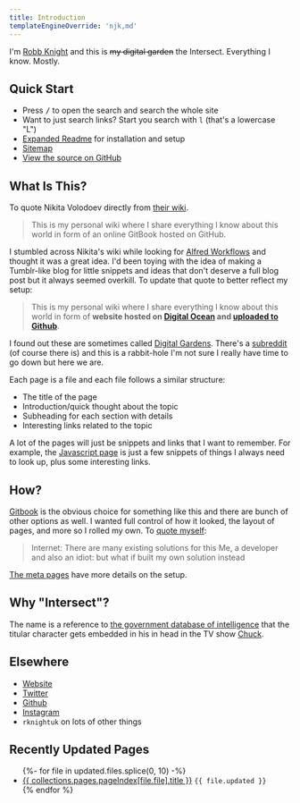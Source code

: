 ```yaml
---
title: Introduction
templateEngineOverride: 'njk,md'
---
```


I'm [Robb Knight](https://rknight.me) and this is ~~my digital garden~~ the Intersect. Everything I know. Mostly.

## Quick Start

- Press <kbd>/</kbd> to open the search and search the whole site
- Want to just search links? Start you search with `l` (that's a lowercase "L")
- [Expanded Readme](/meta/readme/) for installation and setup
- [Sitemap](/meta/sitemap/)
- [View the source on GitHub](https://github.com/rknightuk/intersect)

## What Is This?

To quote Nikita Volodoev directly from [their wiki](https://wiki.nikiv.dev/).

> This is my personal wiki where I share everything I know about this world in form of an online GitBook hosted on GitHub.

I stumbled across Nikita's wiki while looking for [Alfred Workflows](/macos/alfred/) and thought it was a great idea. I'd been toying with the idea of making a Tumblr-like blog for little snippets and ideas that don't deserve a full blog post but it always seemed overkill. To update that quote to better reflect my setup:

> This is my personal wiki where I share everything I know about this world in form of **website hosted on [Digital Ocean](https://www.digitalocean.com/?refcode=8e1d8283bd20) and [uploaded to Github](https://github.com/rknightuk/intersect)**.

I found out these are sometimes called [Digital Gardens](/meta). There's a [subreddit](https://www.reddit.com/r/DigitalGardens/) (of course there is) and this is a rabbit-hole I'm not sure I really have time to go down but here we are.

Each page is a file and each file follows a similar structure:

- The title of the page
- Introduction/quick thought about the topic
- Subheading for each section with details
- Interesting links related to the topic

A lot of the pages will just be snippets and links that I want to remember. For example, the [Javascript page](/programming/js) is just a few snippets of things I always need to look up, plus some interesting links.

## How?

[Gitbook](https://www.gitbook.com) is the obvious choice for something like this and there are bunch of other options as well. I wanted full control of how it looked, the layout of pages, and more so I rolled my own. To [quote myself](https://twitter.com/rknightuk/status/1426307649365286921):

> Internet: There are many existing solutions for this
> Me, a developer and also an idiot: but what if built my own solution instead

[The meta pages](/meta) have more details on the setup.

## Why "Intersect"?

The name is a reference to [the government database of intelligence](https://chuck-nbc.fandom.com/wiki/The_Intersect) that the titular character gets embedded in his in head in the TV show [Chuck](https://en.wikipedia.org/wiki/Chuck_(TV_series)).

## Elsewhere

- [Website](https://rknight.me)
- [Twitter](https://twitter.com/rknightuk)
- [Github](https://github.com/rknightuk)
- [Instagram](https://instagram.com/rknightuk)
- `rknightuk` on lots of other things

## Recently Updated Pages

<ul>
    {%- for file in updated.files.splice(0, 10) -%}
        <li><a href="{{ file.file }}">{{ collections.pages.pageIndex[file.file].title }}</a> <code>{{ file.updated }}</code></li>
    {% endfor %}
</ul>